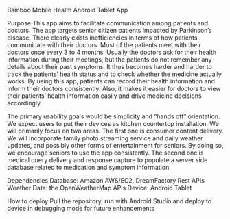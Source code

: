 Bamboo Mobile Health Android Tablet App

Purpose
This app aims to facilitate communication among patients and doctors. The app targets senior citizen patients impacted by Parkinson’s disease. There clearly exists inefficiencies in terms of how patients communicate with their doctors. Most of the patients meet with their doctors once every 3 to 4 months. Usually the doctors ask for their health information during their meetings, but the patients do not remember any details about their past symptoms. It thus becomes harder and harder to track the patients’ health status and to check whether the medicine actually works. By using this app, patients can record their health information and inform their doctors consistently. Also, it makes it easier for doctors to view their patients’ health information easily and drive medicine decisions accordingly.

The primary usability goals would be simplicity and “hands off” orientation. We expect users to put their devices as kitchen countertop installation. We will primarily focus on two areas. The first one is consumer content delivery. We will incorporate family photo streaming service and daily weather updates, and possibly other forms of entertainment for seniors. By doing so, we encourage seniors to use the app consistently. The second one is medical query delivery and response capture to populate a server side database related to medication and symptom information.

Dependencies
Database: Amazon AWS/EC2, DreamFactory Rest APIs
Weather Data: the OpenWeatherMap APIs
Device: Android Tablet 

How to deploy
Pull the repository, run with Android Studio and deploy to device in debugging mode for future enhancements